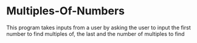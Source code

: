 
# Multiples-Of-Numbers
This program takes inputs from a user by asking the user to input the first number to find multiples of, the last and the number of multiples to find
